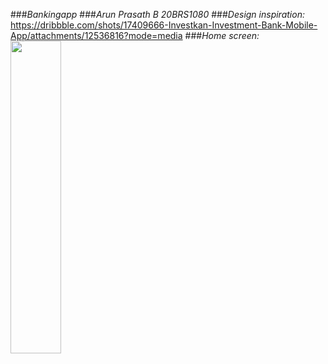 ###*Bankingapp*
###*Arun Prasath B 20BRS1080*
###*Design inspiration:*
https://dribbble.com/shots/17409666-Investkan-Investment-Bank-Mobile-App/attachments/12536816?mode=media
###*Home screen:*
<img src= "https://raw.githubusercontent.com/Arunprasath2003/ASSIGNMENT4/main/arunprasath/ss1.jpg" width="40%" height="500">
